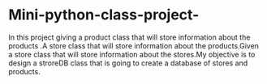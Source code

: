 # Mini-python-class-project-
In this project giving a product class that will store information about the products .A store class that will store information about the products.Given a store class that will store information about the stores.My objective is to design a stroreDB class that is going to create a database of stores and products.
